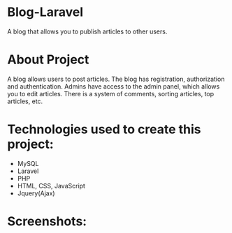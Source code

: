 # Blog-Laravel
A blog that allows you to publish articles to other users.
# About Project
A blog allows users to post articles. 
The blog has registration, authorization and authentication. 
Admins have access to the admin panel, which allows you to edit articles.
There is a system of comments, sorting articles, top articles, etc.
# Technologies used to create this project:
- MySQL
- Laravel
- PHP
- HTML, CSS, JavaScript
- Jquery(Ajax)
# Screenshots:

